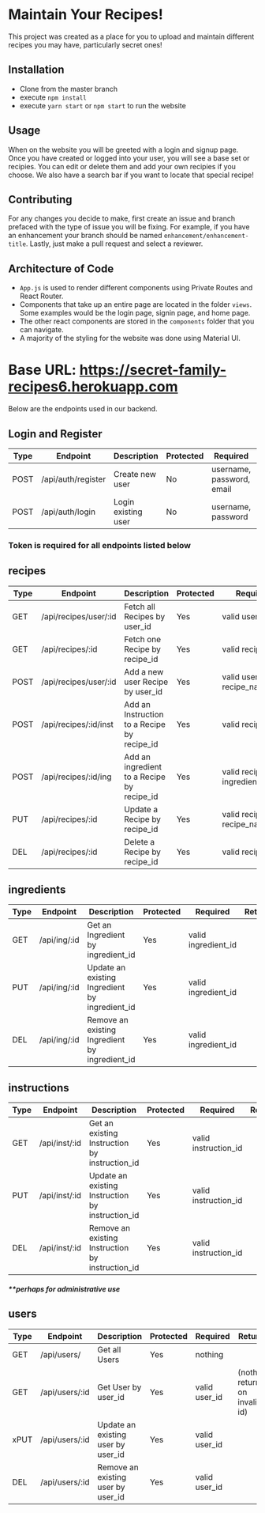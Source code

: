 # Maintain Your Recipes!

This project was created as a place for you to upload and maintain different recipes you may have, particularly secret ones!

## Installation

- Clone from the master branch
- execute `npm install`
- execute `yarn start` or `npm start` to run the website

## Usage

When on the website you will be greeted with a login and signup page. Once you have created or logged into your user, you will see a base set or recipies. You can edit or delete them and add your own recipies if you choose. We also have a search bar if you want to locate that special recipe!

## Contributing

For any changes you decide to make, first create an issue and branch prefaced with the type of issue you will be fixing. For example, if you have an enhancement your branch should be named `enhancement/enhancement-title`. Lastly, just make a pull request and select a reviewer.

## Architecture  of Code

 - `App.js` is used to render different components using Private Routes and React Router.
 - Components that take up an entire page are located in the folder `views`. Some examples would be the login page, signin page, and home page.
 - The other react components are stored in the `components` folder that you can navigate.
 - A majority of the styling for the website was done using Material UI.

# Base URL: https://secret-family-recipes6.herokuapp.com

Below are the endpoints used in our backend.

## Login and Register

| Type | Endpoint           | Description         | Protected | Required                  | Returns |
| ---- | ------------------ | ------------------- | --------- | ------------------------- | ------- |
| POST | /api/auth/register | Create new user     | No        | username, password, email |         |
| POST | /api/auth/login    | Login existing user | No        | username, password        |         |

### Token is required for all endpoints listed below

## recipes

| Type | Endpoint              | Description                                 | Protected | Required                         | Returns |
| ---- | --------------------- | ------------------------------------------- | --------- | -------------------------------- | ------- |
| GET  | /api/recipes/user/:id | Fetch all Recipes by user_id                | Yes       | valid user_id                    |         |
| GET  | /api/recipes/:id      | Fetch one Recipe by recipe_id               | Yes       | valid recipe_id                  |         |
| POST | /api/recipes/user/:id | Add a new user Recipe by user_id            | Yes       | valid user_id, recipe_name       |         |
| POST | /api/recipes/:id/inst | Add an Instruction to a Recipe by recipe_id | Yes       | valid recipe_id                  |         |
| POST | /api/recipes/:id/ing  | Add an ingredient to a Recipe by recipe_id  | Yes       | valid recipe_id, ingredient_name |         |
| PUT  | /api/recipes/:id      | Update a Recipe by recipe_id                | Yes       | valid recipe_id, recipe_name     |         |
| DEL  | /api/recipes/:id      | Delete a Recipe by recipe_id                | Yes       | valid recipe_id                  |         |

## ingredients

| Type | Endpoint     | Description                                    | Protected | Required            | Returns |
| ---- | ------------ | ---------------------------------------------- | --------- | ------------------- | ------- |
| GET  | /api/ing/:id | Get an Ingredient by ingredient_id             | Yes       | valid ingredient_id |         |
| PUT  | /api/ing/:id | Update an existing Ingredient by ingredient_id | Yes       | valid ingredient_id |         |
| DEL  | /api/ing/:id | Remove an existing Ingredient by ingredient_id | Yes       | valid ingredient_id |         |

## instructions

| Type | Endpoint      | Description                                      | Protected | Required             | Returns |
| ---- | ------------- | ------------------------------------------------ | --------- | -------------------- | ------- |
| GET  | /api/inst/:id | Get an existing Instruction by instruction_id    | Yes       | valid instruction_id |         |
| PUT  | /api/inst/:id | Update an existing Instruction by instruction_id | Yes       | valid instruction_id |         |
| DEL  | /api/inst/:id | Remove an existing Instruction by instruction_id | Yes       | valid instruction_id |         |

##### \*\*perhaps for administrative use

## users

| Type | Endpoint       | Description                        | Protected | Required      | Returns                         |
| ---- | -------------- | ---------------------------------- | --------- | ------------- | ------------------------------- |
| GET  | /api/users/    | Get all Users                      | Yes       | nothing       |                                 |
| GET  | /api/users/:id | Get User by user_id                | Yes       | valid user_id | (nothing returns on invalid id) |
| xPUT | /api/users/:id | Update an existing user by user_id | Yes       | valid user_id |                                 |
| DEL  | /api/users/:id | Remove an existing user by user_id | Yes       | valid user_id |                                 |
